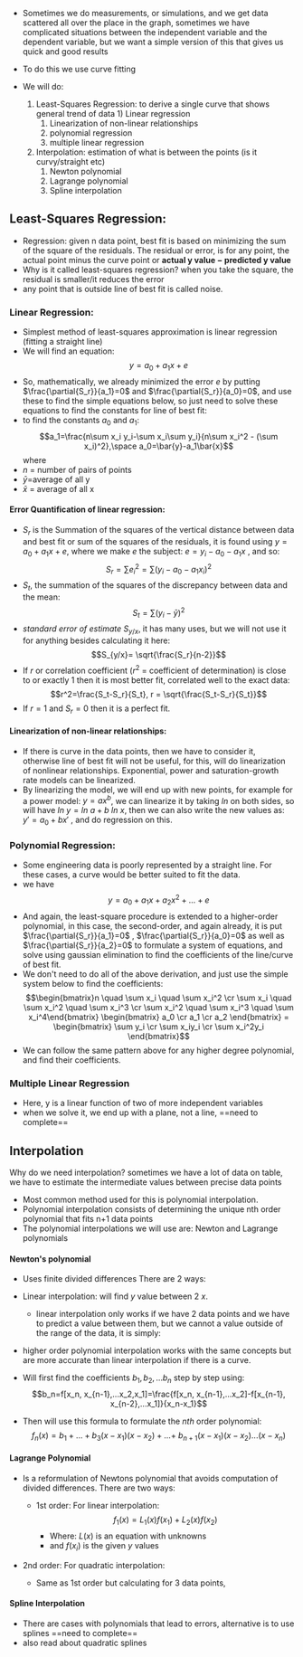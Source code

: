 - Sometimes we do measurements, or simulations, and we get data scattered all over the place in the graph, sometimes we have complicated situations between the independent variable and the dependent variable, but we want a simple version of this that gives us quick and good results
- To do this we use curve fitting

- We will do:
	1) Least-Squares Regression: to derive a single curve that shows general trend of data
			1) Linear regression
		1) Linearization of non-linear relationships
		2) polynomial regression
		3) multiple linear regression
	2) Interpolation: estimation of what is between the points (is it curvy/straight etc)
		1) Newton polynomial
		2) Lagrange polynomial
		3) Spline interpolation

## Least-Squares Regression:
- Regression: given n data point, best fit is based on minimizing the sum of the square of the residuals. The residual or error, is for any point, the actual point minus the curve point or **actual y value − predicted y value**
- Why is it called least-squares regression? when you take the square, the residual is smaller/it reduces the error 
- any point that is outside line of best fit is called noise.
### Linear Regression:
- Simplest method of least-squares approximation is linear regression (fitting a straight line)
- We will find an equation: $$y=a_0+a_1x+e$$
- So, mathematically, we already minimized the error $e$ by putting $\frac{\partial{S_r}}{a_1}=0$ and $\frac{\partial{S_r}}{a_0}=0$, and use these to find the simple equations below, so just need to solve these equations to find the constants for line of best fit: 
- to find the constants $a_0$ and $a_1$: $$a_1=\frac{n\sum x_i y_i-\sum x_i\sum y_i}{n\sum x_i^2 - (\sum x_i)^2},\space a_0=\bar{y}-a_1\bar{x}$$
where 
- $n$ = number of pairs of points
- $\bar{y}$=average of all y
- $\bar{x}$ = average of all x

#### Error Quantification of linear regression: 
- $S_r$ is the Summation of the squares of the vertical distance between data and best fit or sum of the squares of the residuals, it is found using $y=a_0+a_1x+e$, where we make $e$ the subject: $e=y_i-a_0-a_1x$ , and so: $$S_r = \sum{e_i^2}=\sum{(y_i-a_0-a_1x_i)^2}$$
-  $S_t$, the summation of the squares of the discrepancy between data and the mean: $$S_t=\sum{(y_i-\bar{y})^2}$$
- *standard error of estimate* $S_{y/x}$, it has many uses, but we will not use it for anything besides calculating it here: $$S_{y/x}= \sqrt{\frac{S_r}{n-2}}$$
- If $r$ or correlation coefficient ($r^2$ = coefficient of determination) is close to or exactly 1 then it is most better fit, correlated well to the exact data: $$r^2=\frac{S_t-S_r}{S_t}, r = \sqrt{\frac{S_t-S_r}{S_t}}$$
- If $r=1$ and $S_r=0$ then it is a perfect fit. 

#### Linearization of non-linear relationships:
- If there is curve in the data points, then we have to consider it, otherwise line of best fit will not be useful, for this, will do linearization of nonlinear relationships. Exponential, power and saturation-growth rate models can be linearized.
- By linearizing the model, we will end up with new points, for example for a power model: $y=ax^b$, we can linearize it by taking $ln$ on both sides, so will have $ln\ y= ln\ a+ b\ ln\ x$, then we can also write the new values as: $y'=a_0+bx'$ , and do regression on this.
### Polynomial Regression:
- Some engineering data is poorly represented by a straight line. For these cases, a curve would be better suited to fit the data. 
- we have $$y = a_0 + a_1x + a_2x^2 + ... + e$$
- And again, the least-square procedure is extended to a higher-order polynomial, in this case, the second-order, and again already, it is put $\frac{\partial{S_r}}{a_1}=0$ , $\frac{\partial{S_r}}{a_0}=0$ as well as $\frac{\partial{S_r}}{a_2}=0$ to formulate a system of equations, and solve using gaussian elimination to find the coefficients of the line/curve of best fit.
- We don't need to do all of the above derivation, and just use the simple system below to find the coefficients:  $$\begin{bmatrix}n \quad \sum x_i \quad \sum x_i^2 \cr \sum x_i \quad \sum x_i^2 \quad \sum x_i^3 \cr \sum x_i^2 \quad \sum x_i^3 \quad \sum x_i^4\end{bmatrix} \begin{bmatrix} a_0 \cr a_1 \cr a_2 \end{bmatrix} = \begin{bmatrix} \sum y_i \cr \sum x_iy_i \cr \sum x_i^2y_i \end{bmatrix}$$
- We can follow the same pattern above for any higher degree polynomial, and find their coefficients.

### Multiple Linear Regression
- Here, y is a linear function of two of more independent variables
- when we solve it, we end up with a plane, not a line, 
==need to complete==

## Interpolation
Why do we need interpolation? sometimes we have a lot of data on table, we have to estimate the intermediate values between precise data points
- Most common method used for this is polynomial interpolation.
- Polynomial interpolation consists of determining the unique nth order polynomial that fits n+1 data points
- The polynomial interpolations we will use are: Newton and Lagrange polynomials
#### Newton's polynomial
- Uses finite divided differences
There are 2 ways:
- Linear interpolation: will find $y$ value between 2 $x$.
	- linear interpolation only works if we have 2 data points and we have to predict a value between them, but we cannot a value outside of the range of the data, it is simply:
	
- higher order polynomial interpolation works with the same concepts but are more accurate than linear interpolation if there is a curve.
- Will first find the coefficients $b_1, b_2, ... b_n$ step by step using: $$b_n=f[x_n, x_{n-1},...x_2,x_1]=\frac{f[x_n, x_{n-1},...x_2]-f[x_{n-1}, x_{n-2},...x_1]}{x_n-x_1}$$
- Then will use this formula to formulate the $nth$ order polynomial: $$f_n(x)=b_1 +...+b_3(x-x_1)(x-x_2)+...+\ b_{n+1}(x-x_1)(x-x_2)...(x-x_n)$$


#### Lagrange Polynomial
- Is a reformulation of Newtons polynomial that avoids computation of divided differences.
There are two ways:
	- 1st order: For linear interpolation:$$f_{1}(x)=L_1(x)f(x_1)+L_2(x)f(x_2)$$
		- Where: $L(x)$ is an equation with unknowns
		- and $f(x_i)$ is the given $y$ values
	
- 2nd order: For quadratic interpolation:
	- Same as 1st order but calculating for 3 data points, 

#### Spline Interpolation
- There are cases with polynomials that lead to errors, alternative is to use splines 
==need to complete==
- also read about quadratic splines


